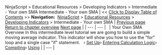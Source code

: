 ﻿
NinjaScript > Educational Resources > Developing Indicators > Intermediate - Your own SMA
Intermediate - Your own SMA
| << [Click to Display Table of Contents](intermediate_-_your_own_sma.md) >> **Navigation:**     [NinjaScript](ninjascript.md) > [Educational Resources](educational_resources.md) > [Developing Indicators](developing_indicators.md) > Intermediate - Your own SMA | [Previous page](using4.md) [Return to chapter overview](developing_indicators.md) [Next page](set_up6.md) |
| --- | --- |
 
| Your Own SMA Overview In this intermediate level tutorial we are going to build a simple moving average indicator. This indicator will show you how to use the "for" loop and a single case "if" statement.   › [Set Up](set_up6.md)› [Entering Calculation Logic](entering_calculation_logic3.md)› [Compiling](compiling3.md)› [Using](using3.md) |
| --- |
